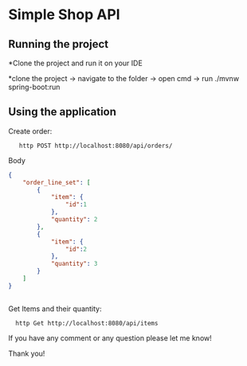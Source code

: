 # Simple Shop API
## <a name=""></a>Running the project
*Clone the project and run it on your IDE

*clone the project -> navigate to the folder -> open cmd -> run ./mvnw spring-boot:run


## <a name="using-application"></a>Using the application
Create order:

       http POST http://localhost:8080/api/orders/
 

Body
```json
{
    "order_line_set": [
        {
            "item": {
                "id":1
            },
            "quantity": 2
        },
        {
            "item": {
                "id":2
            },
            "quantity": 3
        }
    ]
} 
   
```
Get Items and their quantity:

      http Get http://localhost:8080/api/items
  




If you have any comment or any question please let me know!


Thank you!
